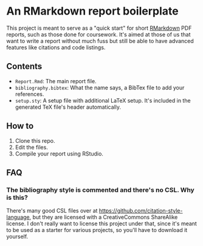 # An RMarkdown report boilerplate

This project is meant to serve as a "quick start" for short [RMarkdown](https://rmarkdown.rstudio.com/) PDF reports, such as those done for coursework.
It's aimed at those of us that want to write a report without much fuss but still be able to have advanced features like citations and code listings.

## Contents

* `Report.Rmd`: The main report file.
* `bibliography.bibtex`: What the name says, a BibTex file to add your references.
* `setup.sty`: A setup file with additional LaTeX setup. It's included in the generated TeX file's header automatically.

## How to

1. Clone this repo.
2. Edit the files.
3. Compile your report using RStudio.

## FAQ

### The bibliography style is commented and there's no CSL. Why is this?

There's many good CSL files over at <https://github.com/citation-style-language>, but they are licensed with a CreativeCommons ShareAlike license.
I don't really want to license this project under that, since it's meant to be used as a starter for various projects, so you'll have to download it yourself.
